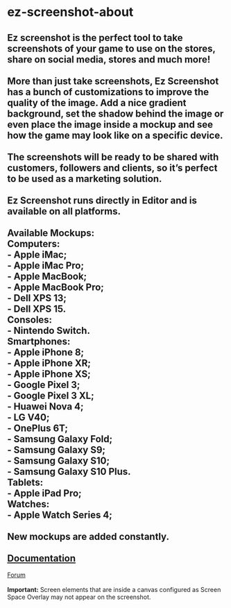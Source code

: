 # ez-screenshot-about

Ez screenshot is the perfect tool to take screenshots of your game to use on the stores, share on social media, stores and much more! </br>
</br>
More than just take screenshots, Ez Screenshot has a bunch of customizations to improve the quality of the image. Add a nice gradient background, set the shadow behind the image or even place the image inside a mockup and see how the game may look like on a specific device. </br>
</br>
The screenshots will be ready to be shared with customers, followers and clients, so it’s perfect to be used as a marketing solution.</br>
</br>
Ez Screenshot runs directly in Editor and is available on all platforms.</br>
</br>
<strong>Available Mockups:</strong></br>
<strong>Computers:</strong></br>
	- Apple iMac;</br>
	- Apple iMac Pro;</br>
	- Apple MacBook;</br>
	- Apple MacBook Pro;</br>
	- Dell XPS 13;</br>
	- Dell XPS 15.</br>
<strong>Consoles:</strong></br>
	- Nintendo Switch.</br>
<strong>Smartphones:</strong></br>
	- Apple iPhone 8;</br>
	- Apple iPhone XR;</br>
	- Apple iPhone XS;</br>
	- Google Pixel 3;</br>
	- Google Pixel 3 XL;</br>
	- Huawei Nova 4;</br>
	- LG V40;</br>
	- OnePlus 6T;</br>
	- Samsung Galaxy Fold;</br>
	- Samsung Galaxy S9;</br>
	- Samsung Galaxy S10;</br>
	- Samsung Galaxy S10 Plus.</br>
<strong>Tablets:</strong></br>
	- Apple iPad Pro;</br>
<strong>Watches:</strong></br>
	- Apple Watch Series 4;</br>
</br>
New mockups are added constantly.</br>
</br>
<a href="https://solomidgames.com/guides/ez-screenshot/quick-overview.html">Documentation</a>
-
<a href="https://forum.unity.com/threads/released-ez-screenshot.633328/">Forum</a>
</br>
</br>
<strong>Important:</strong>  Screen elements that are inside a canvas configured as Screen Space Overlay may not appear on the screenshot.
